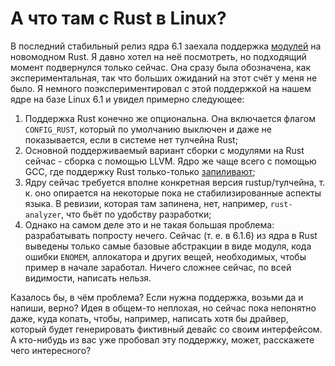 # А что там с Rust в Linux?

В последний стабильный релиз ядра 6.1 заехала поддержка [модулей](https://git.kernel.org/pub/scm/linux/kernel/git/torvalds/linux.git/tree/samples/rust/rust_minimal.rs?h=v6.1&id=830b3c68c1fb1e9176028d02ef86f3cf76aa2476) на новомодном Rust. Я давно хотел на неё посмотреть, но подходящий момент подвернулся только сейчас. Она сразу была обозначена, как экспериментальная, так что больших ожиданий на этот счёт у меня не было. Я немного поэкспериментировал с этой поддержкой на нашем ядре на базе Linux 6.1 и увидел примерно следующее:

1.  Поддержка Rust конечно же опциональна. Она включается флагом `CONFIG_RUST`, который по умолчанию выключен и даже не показывается, если в системе нет тулчейна Rust;
2.  Основной поддерживаемый вариант сборки с модулями на Rust сейчас - сборка с помощью LLVM. Ядро же чаще всего с помощью GCC, где поддержку Rust только-только [запиливают](https://rust-gcc.github.io/);
3.  Ядру сейчас требуется вполне конкретная версия rustup/тулчейна, т. к. оно опирается на некоторые пока не стабилизированные аспекты языка. В ревизии, которая там запинена, нет, например, `rust-analyzer`, что бьёт по удобству разработки;
4.  Однако на самом деле это и не такая большая проблема: разрабатывать попросту нечего. Сейчас (т. е. в 6.1.6) из ядра в Rust выведены только самые базовые абстракции в виде модуля, кода ошибки `ENOMEM`, аллокатора и других вещей, необходимых, чтобы пример в начале заработал. Ничего сложнее сейчас, по всей видимости, написать нельзя.

Казалось бы, в чём проблема? Если нужна поддержка, возьми да и напиши, верно? Идея в общем-то неплохая, но сейчас пока непонятно даже, куда копать, чтобы, например, написать хотя бы драйвер, который будет генерировать фиктивный девайс со своим интерфейсом. А кто-нибудь из вас уже пробовал эту поддержку, может, расскажете чего интересного?
